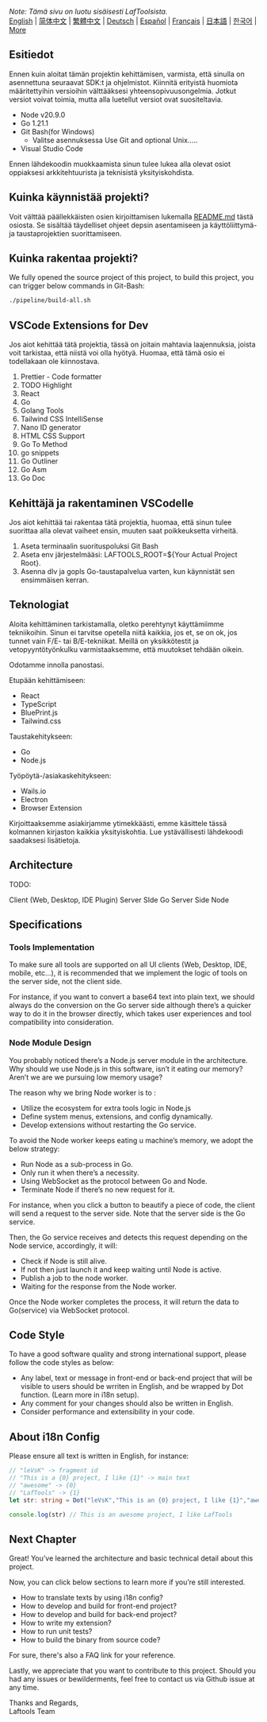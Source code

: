 <i>Note: Tämä sivu on luotu sisäisesti LafToolsista.</i> <br/> [English](/docs/en_US)  |  [简体中文](/docs/zh_CN)  |  [繁體中文](/docs/zh_HK)  |  [Deutsch](/docs/de)  |  [Español](/docs/es)  |  [Français](/docs/fr)  |  [日本語](/docs/ja)  |  [한국어](/docs/ko) | [More](/docs/) <br/>

## Esitiedot

Ennen kuin aloitat tämän projektin kehittämisen, varmista, että sinulla on asennettuna seuraavat SDK:t ja ohjelmistot. Kiinnitä erityistä huomiota määritettyihin versioihin välttääksesi yhteensopivuusongelmia. Jotkut versiot voivat toimia, mutta alla luetellut versiot ovat suositeltavia.

- Node v20.9.0
- Go 1.21.1
- Git Bash(for Windows)
  - Valitse asennuksessa Use Git and optional Unix.....
- Visual Studio Code

Ennen lähdekoodin muokkaamista sinun tulee lukea alla olevat osiot oppiaksesi arkkitehtuurista ja teknisistä yksityiskohdista.

## Kuinka käynnistää projekti?

Voit välttää päällekkäisten osien kirjoittamisen lukemalla [README.md](../README.md) tästä osiosta. Se sisältää täydelliset ohjeet depsin asentamiseen ja käyttöliittymä- ja taustaprojektien suorittamiseen.

## Kuinka rakentaa projekti?

We fully opened the source project of this project, to build this project, you can trigger below commands in Git-Bash:

```bash
./pipeline/build-all.sh
```

## VSCode Extensions for Dev

Jos aiot kehittää tätä projektia, tässä on joitain mahtavia laajennuksia, joista voit tarkistaa, että niistä voi olla hyötyä. Huomaa, että tämä osio ei todellakaan ole kiinnostava.

1. Prettier - Code formatter
2. TODO Highlight
3. React
4. Go
5. Golang Tools
6. Tailwind CSS IntelliSense
7. Nano ID generator
8. HTML CSS Support
9. Go To Method
10. go snippets
11. Go Outliner
12. Go Asm
13. Go Doc

## Kehittäjä ja rakentaminen VSCodelle

Jos aiot kehittää tai rakentaa tätä projektia, huomaa, että sinun tulee suorittaa alla olevat vaiheet ensin, muuten saat poikkeuksetta virheitä.

1. Aseta terminaalin suorituspoluksi Git Bash
2. Aseta env järjestelmääsi: LAFTOOLS_ROOT=${Your Actual Project Root}.
3. Asenna dlv ja gopls Go-taustapalvelua varten, kun käynnistät sen ensimmäisen kerran.

## Teknologiat

Aloita kehittäminen tarkistamalla, oletko perehtynyt käyttämiimme tekniikoihin. Sinun ei tarvitse opetella niitä kaikkia, jos et, se on ok, jos tunnet vain F/E- tai B/E-tekniikat. Meillä on yksikkötestit ja vetopyyntötyönkulku varmistaaksemme, että muutokset tehdään oikein.

Odotamme innolla panostasi.

Etupään kehittämiseen:

- React
- TypeScript
- BluePrint.js
- Tailwind.css

Taustakehitykseen:

- Go
- Node.js

Työpöytä-/asiakaskehitykseen:

- Wails.io
- Electron
- Browser Extension

Kirjoittaaksemme asiakirjamme ytimekkäästi, emme käsittele tässä kolmannen kirjaston kaikkia yksityiskohtia. Lue ystävällisesti lähdekoodi saadaksesi lisätietoja.

## Architecture

TODO:

Client (Web, Desktop, IDE Plugin)
<interact with>
Server SIde Go
<interact with>
Server Side Node

## Specifications

### Tools Implementation

To make sure all tools are supported on all UI clients (Web, Desktop, IDE, mobile, etc…), it is recommended that we implement the logic of tools on the server side, not the client side.

For instance, if you want to convert a base64 text into plain text, we should always do the conversion on the Go server side although there’s a quicker way to do it in the browser directly, which takes user experiences and tool compatibility into consideration.

### Node Module Design

You probably noticed there’s a Node.js server module in the architecture. Why should we use Node.js in this software, isn’t it eating our memory? Aren’t we are we pursuing low memory usage?

The reason why we bring Node worker is to :

- Utilize the ecosystem for extra tools logic in Node.js
- Define system menus, extensions, and config dynamically.
- Develop extensions without restarting the Go service.

To avoid the Node worker keeps eating u machine’s memory, we adopt the below strategy:

- Run Node as a sub-process in Go.
- Only run it when there’s a necessity.
- Using WebSocket as the protocol between Go and Node.
- Terminate Node if there’s no new request for it.

For instance, when you click a button to beautify a piece of code, the client will send a request to the server side. Note that the server side is the Go service.

Then, the Go service receives and detects this request depending on the Node service, accordingly, it will:

- Check if Node is still alive.
- If not then just launch it and keep waiting until Node is active.
- Publish a job to the node worker.
- Waiting for the response from the Node worker.

Once the Node worker completes the process, it will return the data to Go(service) via WebSocket protocol.

## Code Style

To have a good software quality and strong international support, please follow the code styles as below:

- Any label, text or message in front-end or back-end project that will be visible to users should be wrriten in English, and be wrapped by Dot function. (Learn more in i18n setup).
- Any comment for your changes should also be written in English.
- Consider performance and extensibility in your code.

## About i18n Config

Please ensure all text is written in English, for instance:

```Typescript
// "leVsK" -> fragment id
// "This is a {0} project, I like {1}" -> main text
// "awesome" -> {0}
// "LafTools" -> {1}
let str: string = Dot("leVsK","This is an {0} project, I like {1}","awesome","LafTools")

console.log(str) // This is an awesome project, I like LafTools
```

## Next Chapter

Great! You’ve learned the architecture and basic technical detail about this project.

Now, you can click below sections to learn more if you’re still interested.

- How to translate texts by using i18n config?
- How to develop and build for front-end project?
- How to develop and build for back-end project?
- How to write my extension?
- How to run unit tests?
- How to build the binary from source code?

For sure, there's also a FAQ link for your reference.

Lastly, we appreciate that you want to contribute to this project. Should you had any issues or bewilderments, feel free to contact us via Github issue at any time.

Thanks and Regards,  
Laftools Team
